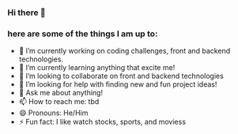 ### Hi there 👋 
### here are some of the things I am up to:

<!--
**ntcasey/ntcasey** is a ✨ _special_ ✨ repository because its `README.md` (this file) appears on your GitHub profile.


Here are some ideas to get you started:
-->

- 🔭 I’m currently working on coding challenges, front and backend technologies.
- 🌱 I’m currently learning anything that excite me!
- 👯 I’m looking to collaborate on front and backend technologies
- 🤔 I’m looking for help with finding new and fun project ideas!
- 💬 Ask me about anything!
- 📫 How to reach me: tbd
- 😄 Pronouns: He/Him
- ⚡ Fun fact: I like watch stocks, sports, and moviess

